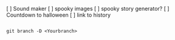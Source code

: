 [ ] Sound maker
[ ] spooky images
[ ] spooky story generator?
[ ] Countdown to halloween
[ ] link to history

```git

git branch -D <Yourbranch>

```